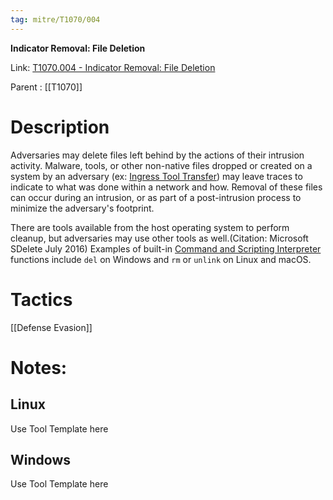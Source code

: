 ```yaml
---
tag: mitre/T1070/004
---
```


**Indicator Removal: File Deletion**

Link: [T1070.004 - Indicator Removal: File Deletion](https://attack.mitre.org/techniques/T1070/004)

Parent : [[T1070]]


# Description

Adversaries may delete files left behind by the actions of their intrusion activity. Malware, tools, or other non-native files dropped or created on a system by an adversary (ex: [Ingress Tool Transfer](https://attack.mitre.org/techniques/T1105)) may leave traces to indicate to what was done within a network and how. Removal of these files can occur during an intrusion, or as part of a post-intrusion process to minimize the adversary's footprint.

There are tools available from the host operating system to perform cleanup, but adversaries may use other tools as well.(Citation: Microsoft SDelete July 2016) Examples of built-in [Command and Scripting Interpreter](https://attack.mitre.org/techniques/T1059) functions include <code>del</code> on Windows and <code>rm</code> or <code>unlink</code> on Linux and macOS.

# Tactics


[[Defense Evasion]]


# Notes:

## Linux

Use Tool Template here

## Windows

Use Tool Template here
